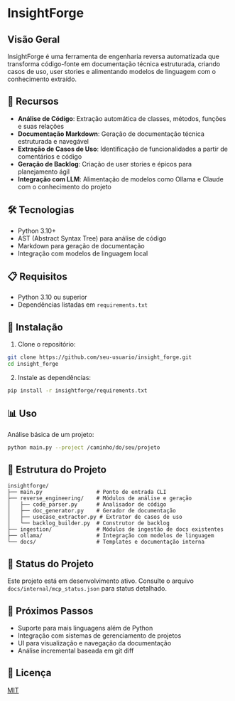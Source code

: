 # InsightForge

## Visão Geral

InsightForge é uma ferramenta de engenharia reversa automatizada que transforma código-fonte em documentação técnica estruturada, criando casos de uso, user stories e alimentando modelos de linguagem com o conhecimento extraído.

## 🚀 Recursos

- **Análise de Código**: Extração automática de classes, métodos, funções e suas relações
- **Documentação Markdown**: Geração de documentação técnica estruturada e navegável
- **Extração de Casos de Uso**: Identificação de funcionalidades a partir de comentários e código
- **Geração de Backlog**: Criação de user stories e épicos para planejamento ágil
- **Integração com LLM**: Alimentação de modelos como Ollama e Claude com o conhecimento do projeto

## 🛠️ Tecnologias

- Python 3.10+
- AST (Abstract Syntax Tree) para análise de código
- Markdown para geração de documentação
- Integração com modelos de linguagem local

## 📋 Requisitos

- Python 3.10 ou superior
- Dependências listadas em `requirements.txt`

## 🔧 Instalação

1. Clone o repositório:
```bash
git clone https://github.com/seu-usuario/insight_forge.git
cd insight_forge
```

2. Instale as dependências:
```bash
pip install -r insightforge/requirements.txt
```

## 📊 Uso

Análise básica de um projeto:

```bash
python main.py --project /caminho/do/seu/projeto
```

## 📁 Estrutura do Projeto

```
insightforge/
├── main.py                 # Ponto de entrada CLI
├── reverse_engineering/    # Módulos de análise e geração
│   ├── code_parser.py      # Analisador de código
│   ├── doc_generator.py    # Gerador de documentação
│   ├── usecase_extractor.py # Extrator de casos de uso
│   └── backlog_builder.py  # Construtor de backlog
├── ingestion/              # Módulos de ingestão de docs existentes
├── ollama/                 # Integração com modelos de linguagem
└── docs/                   # Templates e documentação interna
```

## 📝 Status do Projeto

Este projeto está em desenvolvimento ativo. Consulte o arquivo `docs/internal/mcp_status.json` para status detalhado.

## 🔮 Próximos Passos

- Suporte para mais linguagens além de Python
- Integração com sistemas de gerenciamento de projetos
- UI para visualização e navegação da documentação
- Análise incremental baseada em git diff

## 📄 Licença

[MIT](LICENSE)